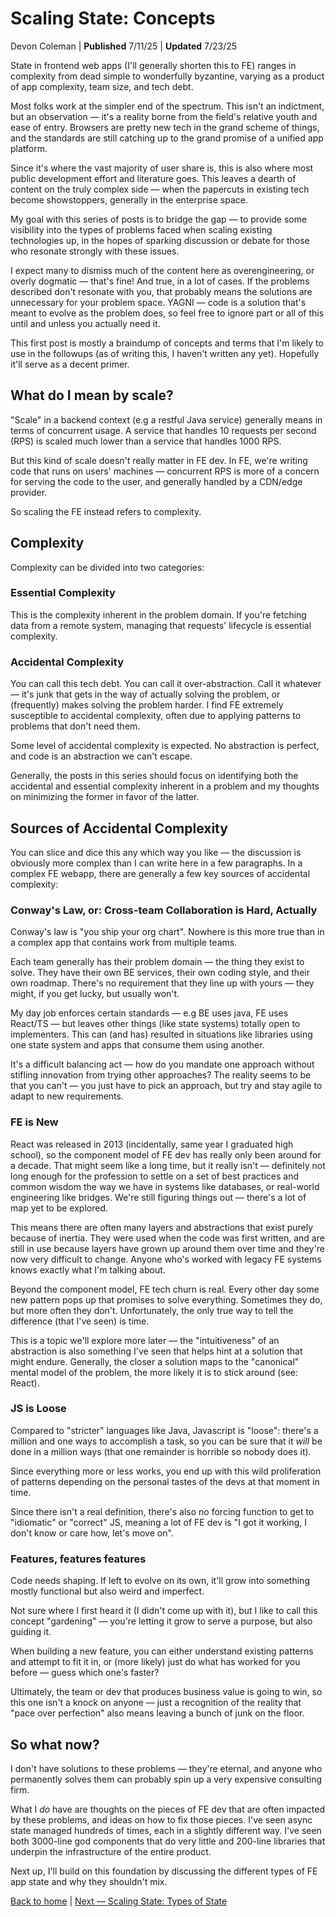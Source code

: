 # Scaling State: Concepts

Devon Coleman | **Published** 7/11/25 | **Updated** 7/23/25

State in frontend web apps (I'll generally shorten this to FE) ranges in complexity from dead simple to wonderfully byzantine, varying as a product of app complexity, team size, and tech debt.

Most folks work at the simpler end of the spectrum. This isn't an indictment, but an observation — it's a reality borne from the field's relative youth and ease of entry. Browsers are pretty new tech in the grand scheme of things, and the standards are still catching up to the grand promise of a unified app platform.

Since it's where the vast majority of user share is, this is also where most public development effort and literature goes. This leaves a dearth of content on the truly complex side — when the papercuts in existing tech become showstoppers, generally in the enterprise space.

My goal with this series of posts is to bridge the gap — to provide some visibility into the types of problems faced when scaling existing technologies up, in the hopes of sparking discussion or debate for those who resonate strongly with these issues.

I expect many to dismiss much of the content here as overengineering, or overly dogmatic — that's fine! And true, in a lot of cases. If the problems described don't resonate with you, that probably means the solutions are unnecessary for your problem space. YAGNI — code is a solution that's meant to evolve as the problem does, so feel free to ignore part or all of this until and unless you actually need it.

This first post is mostly a braindump of concepts and terms that I'm likely to use in the followups (as of writing this, I haven't written any yet). Hopefully it'll serve as a decent primer.

## What do I mean by scale?

"Scale" in a backend context (e.g a restful Java service) generally means in terms of concurrent usage. A service that handles 10 requests per second (RPS) is scaled much lower than a service that handles 1000 RPS.

But this kind of scale doesn't really matter in FE dev. In FE, we're writing code that runs on users' machines — concurrent RPS is more of a concern for serving the code to the user, and generally handled by a CDN/edge provider.

So scaling the FE instead refers to complexity.

## Complexity

Complexity can be divided into two categories:

### Essential Complexity
This is the complexity inherent in the problem domain. If you're fetching data from a remote system, managing that requests' lifecycle is essential complexity.

### Accidental Complexity
You can call this tech debt. You can call it over-abstraction. Call it whatever — it's junk that gets in the way of actually solving the problem, or (frequently) makes solving the problem harder. I find FE extremely susceptible to accidental complexity, often due to applying patterns to problems that don't need them.

Some level of accidental complexity is expected. No abstraction is perfect, and code is an abstraction we can't escape.

Generally, the posts in this series should focus on identifying both the accidental and essential complexity inherent in a problem and my thoughts on minimizing the former in favor of the latter.

## Sources of Accidental Complexity

You can slice and dice this any which way you like — the discussion is obviously more complex than I can write here in a few paragraphs. In a complex FE webapp, there are generally a few key sources of accidental complexity:

### Conway's Law, or: Cross-team Collaboration is Hard, Actually

Conway's law is "you ship your org chart". Nowhere is this more true than in a complex app that contains work from multiple teams.

Each team generally has their problem domain — the thing they exist to solve. They have their own BE services, their own coding style, and their own roadmap. There's no requirement that they line up with yours — they might, if you get lucky, but usually won't.

My day job enforces certain standards — e.g BE uses java, FE uses React/TS — but leaves other things (like state systems) totally open to implementers. This can (and has) resulted in situations like libraries using one state system and apps that consume them using another.

It's a difficult balancing act — how do you mandate one approach without stifling innovation from trying other approaches? The reality seems to be that you can't — you just have to pick an approach, but try and stay agile to adapt to new requirements.

### FE is New

React was released in 2013 (incidentally, same year I graduated high school), so the component model of FE dev has really only been around for a decade. That might seem like a long time, but it really isn't — definitely not long enough for the profession to settle on a set of best practices and common wisdom the way we have in systems like databases, or real-world engineering like bridges. We're still figuring things out — there's a lot of map yet to be explored.

This means there are often many layers and abstractions that exist purely because of inertia. They were used when the code was first written, and are still in use because layers have grown up around them over time and they're now very difficult to change. Anyone who's worked with legacy FE systems knows exactly what I'm talking about.

Beyond the component model, FE tech churn is real. Every other day some new pattern pops up that promises to solve everything. Sometimes they do, but more often they don't. Unfortunately, the only true way to tell the difference (that I've seen) is time.

This is a topic we'll explore more later — the "intuitiveness" of an abstraction is also something I've seen that helps hint at a solution that might endure. Generally, the closer a solution maps to the "canonical" mental model of the problem, the more likely it is to stick around (see: React).

### JS is Loose

Compared to "stricter" languages like Java, Javascript is "loose": there's a million and one ways to accomplish a task, so you can be sure that it *will* be done in a million ways (that one remainder is horrible so nobody does it).

Since everything more or less works, you end up with this wild proliferation of patterns depending on the personal tastes of the devs at that moment in time.

Since there isn't a real definition, there's also no forcing function to get to "idiomatic" or "correct" JS, meaning a lot of FE dev is "I got it working, I don't know or care how, let's move on".

### Features, features features

Code needs shaping. If left to evolve on its own, it'll grow into something mostly functional but also weird and imperfect.

Not sure where I first heard it (I didn't come up with it), but I like to call this concept "gardening" — you're letting it grow to serve a purpose, but also guiding it.

When building a new feature, you can either understand existing patterns and attempt to fit it in, or (more likely) just do what has worked for you before — guess which one's faster?

Ultimately, the team or dev that produces business value is going to win, so this one isn't a knock on anyone — just a recognition of the reality that "pace over perfection" also means leaving a bunch of junk on the floor.

## So what now?

I don't have solutions to these problems — they're eternal, and anyone who permanently solves them can probably spin up a very expensive consulting firm.

What I *do* have are thoughts on the pieces of FE dev that are often impacted by these problems, and ideas on how to fix those pieces. I've seen async state managed hundreds of times, each in a slightly different way. I've seen both 3000-line god components that do very little and 200-line libraries that underpin the infrastructure of the entire product.

Next up, I'll build on this foundation by discussing the different types of FE app state and why they shouldn't mix.

[Back to home](../index.md) | [Next — Scaling State: Types of State](./types.md)